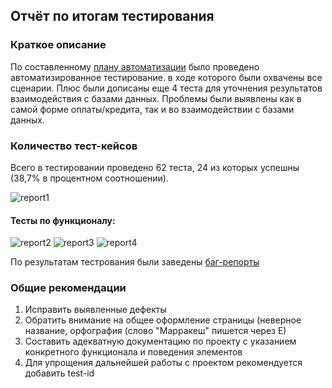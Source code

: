 ## Отчёт по итогам тестирования ##

### Краткое описание ###

По составленному [плану автоматизации](https://github.com/uasmirnova/QA-Diploma/blob/main/docs/Plan.md) было проведено автоматизированное тестирование. в ходе которого были охвачены все сценарии. Плюс были дописаны еще 4 теста для уточнения результатов взаимодействия с базами данных.
Проблемы были выявлены как в самой форме оплаты/кредита, так и во взаимодействии с базами данных.

### Количество тест-кейсов ###

Всего в тестировании проведено 62 теста, 24 из которых успешны (38,7% в процентном соотношении).

![report1](https://user-images.githubusercontent.com/107806993/210069671-38f3d4ab-87d0-4efe-9013-dd65621798a5.png)

#### Тесты по функционалу: ####

![report2](https://user-images.githubusercontent.com/107806993/210070147-f200c51b-4b5a-4f13-bc3e-5c71e3088edd.png)
![report3](https://user-images.githubusercontent.com/107806993/210070159-304b73a2-257b-4ac1-b1df-e21d7cb8a164.png)
![report4](https://user-images.githubusercontent.com/107806993/210070167-900c6019-6d85-4e75-9d2b-71ed039d543b.png)

По результатам тестрования были заведены [баг-репорты](https://github.com/uasmirnova/QA-Diploma/issues)

### Общие рекомендации ###

1. Исправить выявленные дефекты
2. Обратить внимание на общее оформление страницы (неверное название, орфография (слово "Марракеш" пишется через Е)
3. Составить адекватную документацию по проекту с указанием конкретного функционала и поведения элементов
4. Для упрощения дальнейшей работы с проектом рекомендуется добавить test-id












